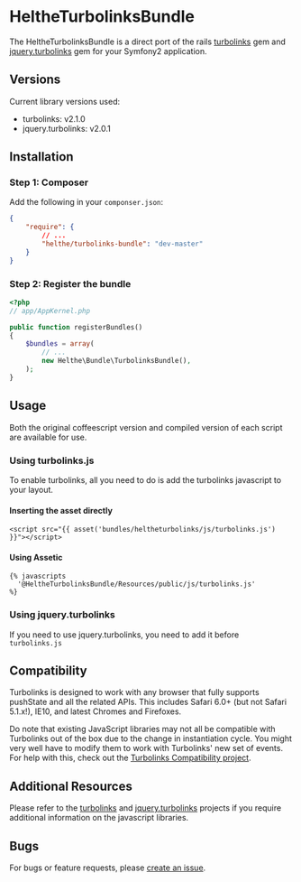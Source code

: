 # HeltheTurbolinksBundle

The HeltheTurbolinksBundle is a direct port of the rails [turbolinks](https://github.com/rails/turbolinks) gem
and [jquery.turbolinks](https://github.com/kossnocorp/jquery.turbolinks) gem for your Symfony2 application.

## Versions

Current library versions used:

 * turbolinks: v2.1.0
 * jquery.turbolinks: v2.0.1

## Installation

### Step 1: Composer

Add the following in your `componser.json`:

```json
{
    "require": {
        // ...
        "helthe/turbolinks-bundle": "dev-master"
    }
}
```

### Step 2: Register the bundle

```php
<?php
// app/AppKernel.php

public function registerBundles()
{
    $bundles = array(
        // ...
        new Helthe\Bundle\TurbolinksBundle(),
    );
}
```


## Usage

Both the original coffeescript version and compiled version of each script are available for use.

### Using turbolinks.js

To enable turbolinks, all you need to do is add the turbolinks javascript to your layout.

#### Inserting the asset directly

```jinja
<script src="{{ asset('bundles/heltheturbolinks/js/turbolinks.js') }}"></script>
```

#### Using Assetic

```jinja
{% javascripts
  '@HeltheTurbolinksBundle/Resources/public/js/turbolinks.js'
%}
```

### Using jquery.turbolinks

If you need to use jquery.turbolinks, you need to add it before `turbolinks.js`

## Compatibility

Turbolinks is designed to work with any browser that fully supports pushState and
all the related APIs. This includes Safari 6.0+ (but not Safari 5.1.x!), IE10,
and latest Chromes and Firefoxes.

Do note that existing JavaScript libraries may not all be compatible with
Turbolinks out of the box due to the change in instantiation cycle. You might
very well have to modify them to work with Turbolinks' new set of events. For
help with this, check out the [Turbolinks Compatibility project](http://reed.github.io/turbolinks-compatibility).

## Additional Resources

Please refer to the [turbolinks](https://github.com/rails/turbolinks) and
[jquery.turbolinks](https://github.com/kossnocorp/jquery.turbolinks) projects
if you require additional information on the javascript libraries.

## Bugs

For bugs or feature requests, please [create an issue](https://github.com/helthe/TurbolinksBundle/issues/new).
